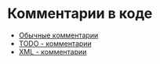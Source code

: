 # Комментарии в коде

* [Обычные комментарии](obychnye-kommentarii.md)
* [TODO - комментарии](todo-kommentarii.md)
* [XML - комментарии](xml-kommentarii.md)

